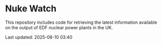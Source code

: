 # Nuke Watch

This repository includes code for retrieving the latest information available on the output of EDF nuclear power plants in the UK.

Last updated: 2025-08-10 03:40